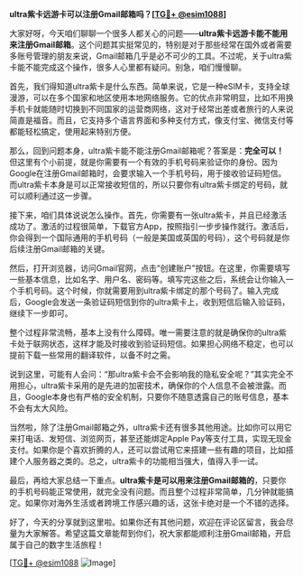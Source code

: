 **ultra紫卡远游卡可以注册Gmail邮箱吗？[[TG💪+ @esim1088](https://t.me/s/esim1088)]**

大家好呀，今天咱们聊聊一个很多人都关心的问题——**ultra紫卡远游卡能不能用来注册Gmail邮箱**。这个问题其实挺常见的，特别是对于那些经常在国外或者需要多账号管理的朋友来说，Gmail邮箱几乎是必不可少的工具。不过呢，关于ultra紫卡能不能完成这个操作，很多人心里都有疑问。别急，咱们慢慢聊。

首先，我们得知道ultra紫卡是什么东西。简单来说，它是一种eSIM卡，支持全球漫游，可以在多个国家和地区使用本地网络服务。它的优点非常明显，比如不用换手机卡就能随时切换到不同国家的运营商网络，这对于经常出差或者旅行的人来说简直是福音。而且，它支持多个语言界面和多种支付方式，像支付宝、微信支付等都能轻松搞定，使用起来特别方便。

那么，回到问题本身，ultra紫卡能不能注册Gmail邮箱呢？答案是：**完全可以！** 但这里有个小前提，就是你需要有一个有效的手机号码来验证你的身份。因为Google在注册Gmail邮箱时，会要求输入一个手机号码，用于接收验证码短信。而ultra紫卡本身是可以正常接收短信的，所以只要你有ultra紫卡绑定的号码，就可以顺利通过这一步骤。

接下来，咱们具体说说怎么操作。首先，你需要有一张ultra紫卡，并且已经激活成功了。激活的过程很简单，下载官方App，按照指引一步步操作就行。激活后，你会得到一个国际通用的手机号码（一般是美国或英国的号码），这个号码就是你后续注册Gmail邮箱的关键。

然后，打开浏览器，访问Gmail官网，点击“创建账户”按钮。在这里，你需要填写一些基本信息，比如名字、用户名、密码等。填写完这些之后，系统会让你输入一个手机号码。这个时候，你就需要用到ultra紫卡绑定的那个号码了。输入完成后，Google会发送一条验证码短信到你的ultra紫卡上，收到短信后输入验证码，继续下一步即可。

整个过程非常流畅，基本上没有什么障碍。唯一需要注意的就是确保你的ultra紫卡处于联网状态，这样才能及时接收到验证码短信。如果担心网络不稳定，也可以提前下载一些常用的翻译软件，以备不时之需。

说到这里，可能有人会问：“那ultra紫卡会不会影响我的隐私安全呢？”其实完全不用担心，ultra紫卡采用的是先进的加密技术，确保你的个人信息不会被泄露。而且，Google本身也有严格的安全机制，只要你不随意透露自己的账号信息，基本不会有太大风险。

当然啦，除了注册Gmail邮箱之外，ultra紫卡还有很多其他用途。比如你可以用它来打电话、发短信、浏览网页，甚至还能绑定Apple Pay等支付工具，实现无现金支付。如果你是个喜欢折腾的人，还可以尝试用它来搭建一些有趣的项目，比如搭建个人服务器之类的。总之，ultra紫卡的功能相当强大，值得入手一试。

最后，再给大家总结一下重点。**ultra紫卡是可以用来注册Gmail邮箱的**，只要你的手机号码能正常使用，就完全没有问题。而且整个过程非常简单，几分钟就能搞定。如果你对海外生活或者跨境工作感兴趣的话，这张卡绝对是一个不错的选择。

好了，今天的分享就到这里啦。如果你还有其他问题，欢迎在评论区留言，我会尽量为大家解答。希望这篇文章能帮到你们，祝大家都能顺利注册Gmail邮箱，开启属于自己的数字生活旅程！

[[TG💪+ @esim1088](https://t.me/s/esim1088) ![Image](https://i.postimg.cc/4NQfJmqS/Snipaste-2025-05-13-00-14-12.png)]